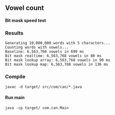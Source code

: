 ## Vowel count

#### Bit mask speed test

### Results
```
Generating 10,000,000 words with 5 characters...
Counting words with vowels...
Baseline: 6,563,768 vowels in 699 ms
Bit mask realtime: 6,563,768 vowels in 80 ms
Bit mask lookup array: 6,563,768 vowels in 90 ms
Bit mask lookup map: 6,563,768 vowels in 136 ms
```

### Compile
```shell
javac -d target/ src/com/can/*.java
```

#### Run main
```shell
java -cp target/ com.can.Main
```

